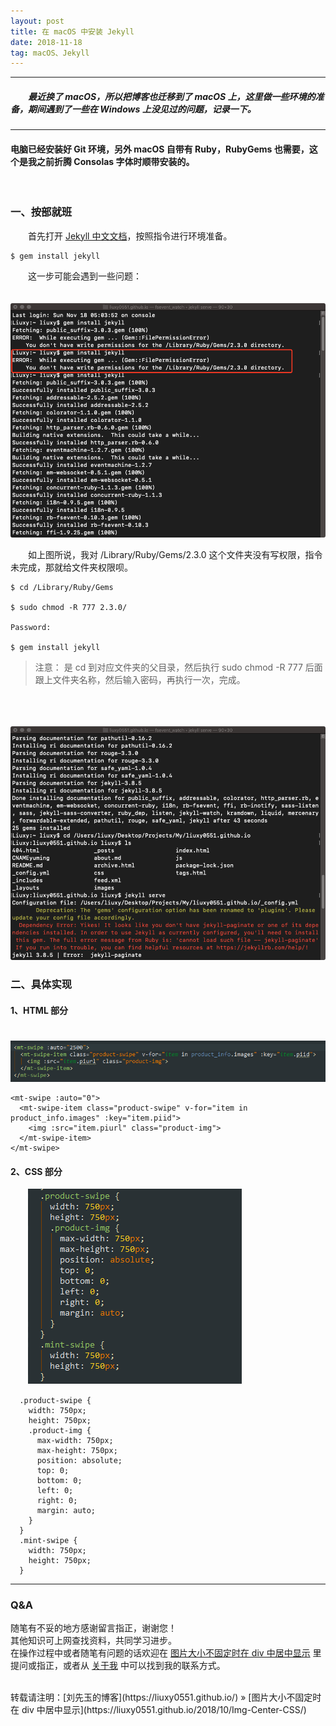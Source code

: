 ```yaml
---
layout: post
title: 在 macOS 中安装 Jekyll
date: 2018-11-18
tag: macOS、Jekyll
---
```


___
##### 　　最近换了 macOS，所以把博客也迁移到了 macOS 上，这里做一些环境的准备，期间遇到了一些在 Windows 上没见过的问题，记录一下。

___

#### 电脑已经安装好 Git 环境，另外 macOS 自带有 Ruby，RubyGems 也需要，这个是我之前折腾 Consolas 字体时顺带安装的。
<br>

### 一、按部就班

　　首先打开 [Jekyll 中文文档](https://www.jekyll.com.cn/)，按照指令进行环境准备。

    $ gem install jekyll
    
　　这一步可能会遇到一些问题：
   
　　![](/images/posts/Mac-Jekyll/1.png)

　　如上图所说，我对 /Library/Ruby/Gems/2.3.0 这个文件夹没有写权限，指令未完成，那就给文件夹权限呗。

    $ cd /Library/Ruby/Gems

    $ sudo chmod -R 777 2.3.0/
    
    Password:
    
    $ gem install jekyll
    
> 注意： 是 cd 到对应文件夹的父目录，然后执行 sudo chmod -R 777 后面跟上文件夹名称，然后输入密码，再执行一次，完成。
<br>

　　![](/images/posts/Mac-Jekyll/2.png)






### 二、具体实现

#### 1、HTML 部分

　　![](/images/posts/Img-Center-CSS/1.png)

    <mt-swipe :auto="0">
      <mt-swipe-item class="product-swipe" v-for="item in product_info.images" :key="item.piid">
        <img :src="item.piurl" class="product-img">
      </mt-swipe-item>
    </mt-swipe>

#### 2、CSS 部分

　　![](/images/posts/Img-Center-CSS/2.png)

      .product-swipe {
        width: 750px;
        height: 750px;
        .product-img {
          max-width: 750px;
          max-height: 750px;
          position: absolute;
          top: 0;
          bottom: 0;
          left: 0;
          right: 0;
          margin: auto;
        }
      }
      .mint-swipe {
        width: 750px;
        height: 750px;
      }

___
### Q&A

随笔有不妥的地方感谢留言指正，谢谢您！  
其他知识可上网查找资料，共同学习进步。  
在操作过程中或者随笔有问题的话欢迎在 [图片大小不固定时在 div 中居中显示](https://liuxy0551.github.io/2018/11/Mac-Jekyll/) 里提问或指正，或者从 [关于我](https://liuxy0551.github.io/about/) 中可以找到我的联系方式。


<br>
转载请注明：[刘先玉的博客](https://liuxy0551.github.io/) » [图片大小不固定时在 div 中居中显示](https://liuxy0551.github.io/2018/10/Img-Center-CSS/)
